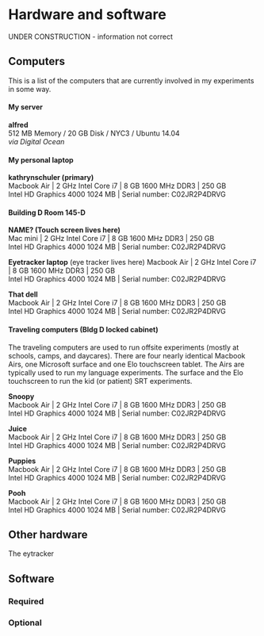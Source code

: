 # Hardware and software
UNDER CONSTRUCTION - information not correct
## Computers
This is a list of the computers that are currently involved in my experiments in some way.

#### My server
**alfred**  
512 MB Memory / 20 GB Disk / NYC3 / Ubuntu 14.04   
*via Digital Ocean*

#### My personal laptop
**kathrynschuler (primary)**   
Macbook Air | 2 GHz Intel Core i7 | 8 GB 1600 MHz DDR3 | 250 GB  
Intel HD Graphics 4000 1024 MB | Serial number: C02JR2P4DRVG  

#### Building D Room 145-D
**NAME? (Touch screen lives here)**   
Mac mini | 2 GHz Intel Core i7 | 8 GB 1600 MHz DDR3 | 250 GB  
Intel HD Graphics 4000 1024 MB | Serial number: C02JR2P4DRVG  

**Eyetracker laptop**   (eye tracker lives here)
Macbook Air | 2 GHz Intel Core i7 | 8 GB 1600 MHz DDR3 | 250 GB  
Intel HD Graphics 4000 1024 MB | Serial number: C02JR2P4DRVG

**That dell**   
Macbook Air | 2 GHz Intel Core i7 | 8 GB 1600 MHz DDR3 | 250 GB  
Intel HD Graphics 4000 1024 MB | Serial number: C02JR2P4DRVG

#### Traveling computers (Bldg D locked cabinet)
The traveling computers are used to run offsite experiments (mostly at schools, camps, and daycares).  There are four nearly identical Macbook Airs, one Microsoft surface and one Elo touchscreen tablet.  The Airs are typically used to run my language experiments.  The surface and the Elo touchscreen to run the kid (or patient) SRT experiments.

**Snoopy**   
Macbook Air | 2 GHz Intel Core i7 | 8 GB 1600 MHz DDR3 | 250 GB  
Intel HD Graphics 4000 1024 MB | Serial number: C02JR2P4DRVG

**Juice**   
Macbook Air | 2 GHz Intel Core i7 | 8 GB 1600 MHz DDR3 | 250 GB  
Intel HD Graphics 4000 1024 MB | Serial number: C02JR2P4DRVG

**Puppies**   
Macbook Air | 2 GHz Intel Core i7 | 8 GB 1600 MHz DDR3 | 250 GB  
Intel HD Graphics 4000 1024 MB | Serial number: C02JR2P4DRVG

**Pooh**   
Macbook Air | 2 GHz Intel Core i7 | 8 GB 1600 MHz DDR3 | 250 GB  
Intel HD Graphics 4000 1024 MB | Serial number: C02JR2P4DRVG
## Other hardware

The eytracker

## Software
### Required
### Optional
